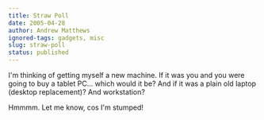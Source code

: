 ```yaml
---
title: Straw Poll
date: 2005-04-28
author: Andrew Matthews
ignored-tags: gadgets, misc
slug: straw-poll
status: published
---
```


I'm thinking of getting myself a new machine. If it was you and you were going to buy a tablet PC... which would it be?
And if it was a plain old laptop (desktop replacement)?
And workstation?

Hmmmm. Let me know, cos I'm stumped!
